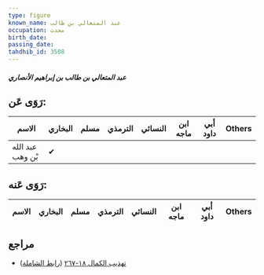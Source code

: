 ```yaml
---
type: figure
known_name: عبد المتعالي بن طالب
occupation: محدث
birth_date:
passing_date:
tahdhib_id: 3508
---
```

##### عبد المتعالي بن طالب بن إبراهيم الأنصاري

## رَوَى عَن:
| الاسم            | البخاري | مسلم | الترمذي | النسائي | ابن ماجه | أبي داود | Others |
| ---------------- | ------- | ---- | ------- | ------- | -------- | -------- | ------ |
| عبد الله بْن وهب | ✔       |      |         |         |          |          |        |
## رَوَى عَنه:
| الاسم | البخاري | مسلم | الترمذي | النسائي | ابن ماجه | أبي داود | Others |
| ----- | ------- | ---- | ------- | ------- | -------- | -------- | ------ |
## مراجع
- [تهذيب الكمال ١٨-٢٦٧](obsidian://open?vault=Tahdhib-al-Kamal&file=Figures/٣٥٠٨-عبد%20المتعالي%20بن%20طالب%20بن%20إبراهيم%20الأنصاري) ([رابط الشاملة](https://shamela.ws/book/3722/9300))